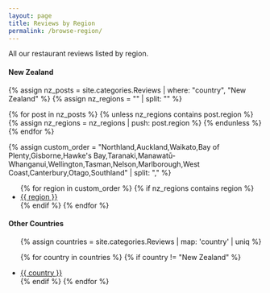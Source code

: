 ```yaml
---
layout: page
title: Reviews by Region
permalink: /browse-region/
---
```

All our restaurant reviews listed by region.

<h4>New Zealand</h4>

{% assign nz_posts = site.categories.Reviews | where: "country", "New Zealand" %}
{% assign nz_regions = "" | split: "" %}

{% for post in nz_posts %}
  {% unless nz_regions contains post.region %}
    {% assign nz_regions = nz_regions | push: post.region %}
  {% endunless %}
{% endfor %}

{% assign custom_order = "Northland,Auckland,Waikato,Bay of Plenty,Gisborne,Hawke's Bay,Taranaki,Manawatū-Whanganui,Wellington,Tasman,Nelson,Marlborough,West Coast,Canterbury,Otago,Southland" | split: "," %}

<ul>
  {% for region in custom_order %}
    {% if nz_regions contains region %}
      <li>
        <a href="/country/new-zealand/{{ region | downcase | replace: ' ', '-' }}/">
            {{ region }}
        </a>
      </li>
    {% endif %}
  {% endfor %}
</ul>


<h4>Other Countries</h4>

<ul>
  {% assign countries = site.categories.Reviews | map: 'country' | uniq %}
  
  {% for country in countries %}
    {% if country != "New Zealand" %}
      <li>
        <a href="/country/{{ country | downcase | replace: ' ', '-' }}/">
            {{ country }}
        </a>
      </li>
    {% endif %}
  {% endfor %}
</ul>
